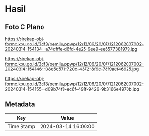 # Hasil

## Foto C Plano

https://sirekap-obj-formc.kpu.go.id/3df3/pemilu/ppwp/12/12/06/20/07/1212062007002-20240314-154134--a74dfffe-d6fd-4e25-9ee9-ee6577381979.jpg

https://sirekap-obj-formc.kpu.go.id/3df3/pemilu/ppwp/12/12/06/20/07/1212062007002-20240314-154146--08e5c571-720c-4372-8f9c-78f9aef46925.jpg

https://sirekap-obj-formc.kpu.go.id/3df3/pemilu/ppwp/12/12/06/20/07/1212062007002-20240314-154155--d09b74f8-ec6f-491f-9426-9b3166e4970b.jpg


## Metadata

| Key        | Value               |
| ---------- | ------------------- |
| Time Stamp | 2024-03-14 16:00:00 |



